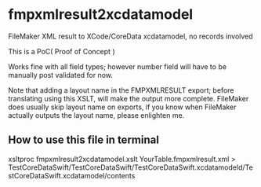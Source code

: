 # fmpxmlresult2xcdatamodel
FileMaker XML result to XCode/CoreData xcdatamodel, no records involved

This is a PoC( Proof of Concept )

Works fine with all field types; however number field will have to be manually post validated for now.

Note that adding a layout name in the FMPXMLRESULT export; before translating using this XSLT, will make the output more complete. FileMaker does usually skip layout name on exports, if you know when FileMaker actually outputs the layout name, please enlighten me.

How to use this file in terminal
---
xsltproc fmpxmlresult2xcdatamodel.xslt YourTable.fmpxmlresult.xml > TestCoreDataSwift/TestCoreDataSwift/TestCoreDataSwift.xcdatamodeld/TestCoreDataSwift.xcdatamodel/contents
